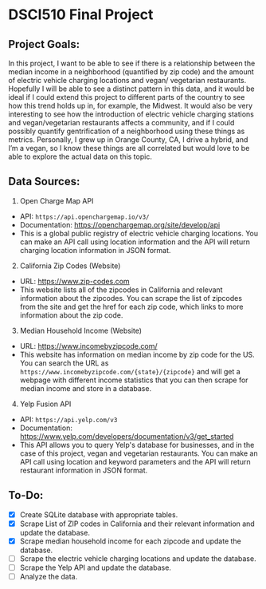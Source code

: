 # DSCI510 Final Project
## Project Goals:
In this project, I want to be able to see if there is a relationship between the median income in a neighborhood (quantified by zip code) and the amount of electric vehicle charging locations and vegan/ vegetarian restaurants. Hopefully I will be able to see a distinct pattern in this data, and it would be ideal if I could extend this project to different parts of the country to see how this trend holds up in, for example, the Midwest. It would also be very interesting to see how the introduction of electric vehicle charging stations and vegan/vegetarian restaurants affects a community, and if I could possibly quantify gentrification of a neighborhood using these things as metrics. Personally, I grew up in Orange County, CA, I drive a hybrid, and I’m a vegan, so I know these things are all correlated but would love to be able to explore the actual data on this topic.

## Data Sources:
1. Open Charge Map API
  - API: `https://api.openchargemap.io/v3/`
  - Documentation: https://openchargemap.org/site/develop/api 
  - This is a global public registry of electric vehicle charging locations. You can make an API call using location information and the API will return charging location information in JSON format.

2. California Zip Codes (Website)
  - URL: https://www.zip-codes.com
  - This website lists all of the zipcodes in California and relevant information about the zipcodes. You can scrape the list of zipcodes from the site and get the href for each zip code, which links to more information about the zip code.

3. Median Household Income (Website)
  - URL: https://www.incomebyzipcode.com/ 
  - This website has information on median income by zip code for the US. You can search the URL as `https://www.incomebyzipcode.com/{state}/{zipcode}` and will get a webpage with different income statistics that you can then scrape for median income and store in a database.

4. Yelp Fusion API
  - API: `https://api.yelp.com/v3`
  - Documentation: https://www.yelp.com/developers/documentation/v3/get_started
  - This API allows you to query Yelp's database for businesses, and in the case of this project, vegan and vegetarian restaurants. You can make an API call using location and keyword parameters and the API will return restaurant information in JSON format.

## To-Do:
- [X] Create SQLite database with appropriate tables.
- [X] Scrape List of ZIP codes in California and their relevant information and update the database.
- [X] Scrape median household income for each zipcode and update the database.
- [ ] Scrape the electric vehicle charging locations and update the database.
- [ ] Scrape the Yelp API and update the database.
- [ ] Analyze the data.

